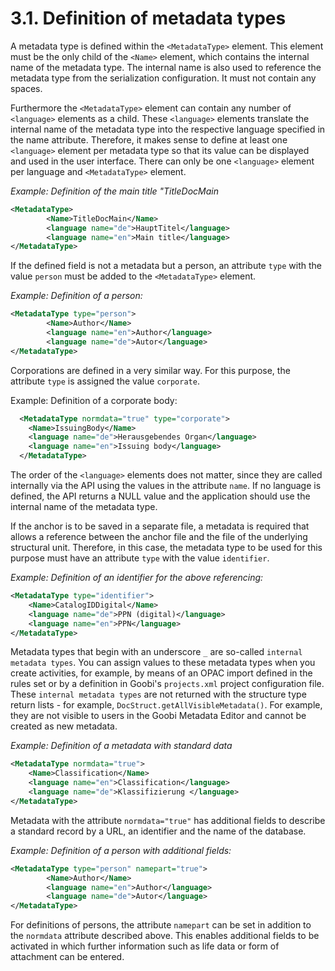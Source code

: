 # 3.1. Definition of metadata types

A metadata type is defined within the `<MetadataType>` element. This element must be the only child of the `<Name>` element, which contains the internal name of the metadata type. The internal name is also used to reference the metadata type from the serialization configuration. It must not contain any spaces.

Furthermore the `<MetadataType>` element can contain any number of `<language>` elements as a child. These `<language>` elements translate the internal name of the metadata type into the respective language specified in the name attribute. Therefore, it makes sense to define at least one `<language>` element per metadata type so that its value can be displayed and used in the user interface. There can only be one `<language>` element per language and `<MetadataType>` element.

_Example: Definition of the main title "TitleDocMain_

```xml
<MetadataType>
        <Name>TitleDocMain</Name>
        <language name="de">HauptTitel</language>
        <language name="en">Main title</language>
</MetadataType>
```

If the defined field is not a metadata but a person, an attribute `type` with the value `person` must be added to the `<MetadataType>` element.

_Example: Definition of a person:_

```xml
<MetadataType type="person">
        <Name>Author</Name>
        <language name="en">Author</language>
        <language name="de">Autor</language>
</MetadataType>
```

Corporations are defined in a very similar way. For this purpose, the attribute `type` is assigned the value `corporate`.

Example: Definition of a corporate body:

```xml
  <MetadataType normdata="true" type="corporate">
    <Name>IssuingBody</Name>
    <language name="de">Herausgebendes Organ</language>
    <language name="en">Issuing body</language>
  </MetadataType>
```


The order of the `<language>` elements does not matter, since they are called internally via the API using the values in the attribute `name`. If no language is defined, the API returns a NULL value and the application should use the internal name of the metadata type.

If the anchor is to be saved in a separate file, a metadata is required that allows a reference between the anchor file and the file of the underlying structural unit. Therefore, in this case, the metadata type to be used for this purpose must have an attribute `type` with the value `identifier`.

_Example: Definition of an identifier for the above referencing:_

```xml
<MetadataType type="identifier">
    <Name>CatalogIDDigital</Name>
    <language name="de">PPN (digital)</language>
    <language name="en">PPN</language>
</MetadataType>
```

Metadata types that begin with an underscore `_` are so-called `internal metadata types`. You can assign values to these metadata types when you create activities, for example, by means of an OPAC import defined in the rules set or by a definition in Goobi's `projects.xml` project configuration file. These `internal metadata types` are not returned with the structure type return lists - for example, `DocStruct.getAllVisibleMetadata()`. For example, they are not visible to users in the Goobi Metadata Editor and cannot be created as new metadata.

_Example: Definition of a metadata with standard data_

```xml
<MetadataType normdata="true">
    <Name>Classification</Name>
    <language name="en">Classification</language>
    <language name="de">Klassifizierung </language>
</MetadataType>
```

Metadata with the attribute `normdata="true"` has additional fields to describe a standard record by a URL, an identifier and the name of the database.

_Example: Definition of a person with additional fields:_

```xml
<MetadataType type="person" namepart="true">
        <Name>Author</Name>
        <language name="en">Author</language>
        <language name="de">Autor</language>
</MetadataType>
```

For definitions of persons, the attribute `namepart` can be set in addition to the `normdata` attribute described above. This enables additional fields to be activated in which further information such as life data or form of attachment can be entered.
